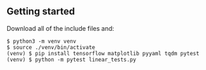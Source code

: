 ## Getting started

Download all of the include files and:
```
$ python3 -m venv venv
$ source ./venv/bin/activate
(venv) $ pip install tensorflow matplotlib pyyaml tqdm pytest
(venv) $ python -m pytest linear_tests.py
```